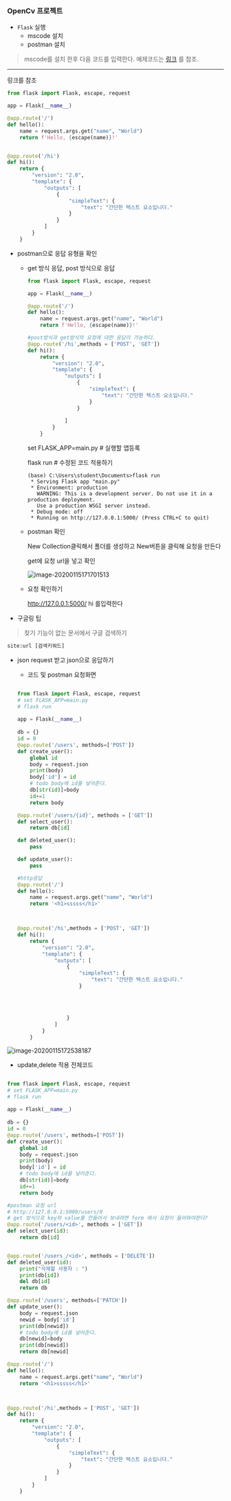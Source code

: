 ### OpenCv 프로젝트 

* `Flask` 실행
  * mscode 설치
  * postman 설치

> mscode를 설치 한후 다음 코드를 입력한다. 예제코드는 [링크]([https://i.kakao.com/docs/skill-response-format#%EC%98%88%EC%A0%9C-%EC%BD%94%EB%93%9C-3](https://i.kakao.com/docs/skill-response-format#예제-코드-3)) 를 참조.

---



링크를 참조 

```python
from flask import Flask, escape, request

app = Flask(__name__)

@app.route('/')
def hello():
    name = request.args.get("name", "World")
    return f'Hello, {escape(name)}!'


@app.route('/hi')
def hi():
    return {
        "version": "2.0",
        "template": {
            "outputs": [
                {
                    "simpleText": {
                        "text": "간단한 텍스트 요소입니다."
                    }
                }
            ]
        }
    }
```

* postman으로 응답 유형을 확인

  * get 방식 응답, post 방식으로 응답

    ```python
    from flask import Flask, escape, request
    
    app = Flask(__name__)
    
    @app.route('/')
    def hello():
        name = request.args.get("name", "World")
        return f'Hello, {escape(name)}!'
    
    #post방식과 get방식의 요청에 대한 응답이 가능하다.
    @app.route('/hi',methods = ['POST', 'GET'])
    def hi():
        return {
            "version": "2.0",
            "template": {
                "outputs": [
                    {
                        "simpleText": {
                            "text": "간단한 텍스트 요소입니다."
                        }
                    }
            
                ]
            }
        }
    ```

    set FLASK_APP=main.py # 실행할 앱등록

    flask run # 수정된 코드 적용하기

    

    ```
    (base) C:\Users\student\Documents>flask run
     * Serving Flask app "main.py"
     * Environment: production
       WARNING: This is a development server. Do not use it in a production deployment.
       Use a production WSGI server instead.
     * Debug mode: off
     * Running on http://127.0.0.1:5000/ (Press CTRL+C to quit)
    ```

    

     

  * postman  확인

     New Collection클릭해서 폴더를 생성하고 New버튼을 클릭해 요청을 만든다 

    get에 요청 url을 넣고 확인 

    ![image-20200115171701513](C:\Users\student\AppData\Roaming\Typora\typora-user-images\image-20200115171701513.png)

  * 요청 확인하기

    http://127.0.0.1:5000/ hi 를입력한다

    

* 구글링 팁  

> 찾기 기능이 없는 문서에서 구글 검색하기

```txt
site:url [검색키워드]
```



* json  request 받고 json으로 응답하기

  * 코드 및 postman 요청화면

  ```python
  
  from flask import Flask, escape, request
  # set FLASK_APP=main.py
  # flask run
   
  app = Flask(__name__)
   
  db = {}
  id = 0
  @app.route('/users', methods=['POST'])
  def create_user():
      global id
      body = request.json
      print(body)
      body['id'] = id
      # todo body에 id를 넣어준다.
      db[str(id)]=body
      id+=1
      return body
  
  @app.route('/users/{id}', methods = ['GET'])
  def select_user():
      return db[id]
  
  def deleted_user():
      pass
  
  def update_user():
      pass
  
  #http응답
  @app.route('/')
  def hello():
      name = request.args.get("name", "World")
      return '<h1>sssss</h1>'
  
  
  
  @app.route('/hi',methods = ['POST', 'GET'])
  def hi():
      return {
          "version": "2.0",
          "template": {
              "outputs": [
                  {
                      "simpleText": {
                          "text": "간단한 텍스트 요소입니다."
                      }
                     
                    
                      
                      
                  }
              ]
          }
      }
  ```

![image-20200115172538187](C:\Users\student\AppData\Roaming\Typora\typora-user-images\image-20200115172538187.png)



* update,delete 적용 전체코드

```python

from flask import Flask, escape, request
# set FLASK_APP=main.py
# flask run
 
app = Flask(__name__)
 
db = {}
id = 0
@app.route('/users', methods=['POST'])
def create_user():
    global id
    body = request.json
    print(body)
    body['id'] = id
    # todo body에 id를 넣어준다.
    db[str(id)]=body
    id+=1
    return body

#postman 요청 url
# http://127.0.0.1:5000/users/0 
# get 방식으로 key와 value를 만들어서 보내려면 form 에서 요청이 들어와야한다?
@app.route('/users/<id>', methods = ['GET'])
def select_user(id):
    return db[id]


@app.route('/users_/<id>', methods = ['DELETE'])
def deleted_user(id):
    print("삭제할 사용자 : ")
    print(db[id])
    del db[id]
    return db

@app.route('/users', methods=['PATCH'])
def update_user():
    body = request.json
    newid = body['id']
    print(db[newid])
    # todo body에 id를 넣어준다.
    db[newid]=body
    print(db[newid])
    return db[newid]

@app.route('/')
def hello():
    name = request.args.get("name", "World")
    return '<h1>sssss</h1>'



@app.route('/hi',methods = ['POST', 'GET'])
def hi():
    return {
        "version": "2.0",
        "template": {
            "outputs": [
                {
                    "simpleText": {
                        "text": "간단한 텍스트 요소입니다."
                    }
                }
            ]
        }
    }

```

